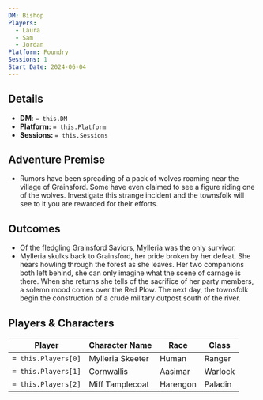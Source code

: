 ```yaml
---
DM: Bishop
Players:
  - Laura
  - Sam
  - Jordan
Platform: Foundry
Sessions: 1
Start Date: 2024-06-04
---
```

## Details
- **DM**: `= this.DM`
- **Platform:** `= this.Platform`
- **Sessions:** `= this.Sessions`

## Adventure Premise
- Rumors have been spreading of a pack of wolves roaming near the village of Grainsford. Some have even claimed to see a figure riding one of the wolves. Investigate this strange incident and the townsfolk will see to it you are rewarded for their efforts.

## Outcomes
- Of the fledgling Grainsford Saviors, Mylleria was the only survivor.
- Mylleria skulks back to Grainsford, her pride broken by her defeat. She hears howling through the forest as she leaves. Her two companions both left behind, she can only imagine what the scene of carnage is there. When she returns she tells of the sacrifice of her party members, a solemn mood comes over the Red Plow. The next day, the townsfolk begin the construction of a crude military outpost south of the river.

## Players & Characters
| Player              | Character Name   | Race     | Class   |
| ------------------- | ---------------- | -------- | ------- |
| `= this.Players[0]` | Mylleria Skeeter | Human    | Ranger  |
| `= this.Players[1]` | Cornwallis       | Aasimar  | Warlock |
| `= this.Players[2]` | Miff Tamplecoat  | Harengon | Paladin |
